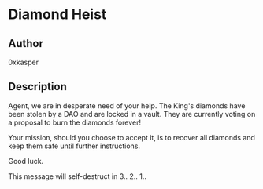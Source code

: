 # Diamond Heist

## Author

0xkasper

## Description

Agent, we are in desperate need of your help. The King's diamonds have been stolen by a DAO and are locked in a vault. They are currently voting on a proposal to burn the diamonds forever!

Your mission, should you choose to accept it, is to recover all diamonds and keep them safe until further instructions.

Good luck.

This message will self-destruct in 3.. 2.. 1..